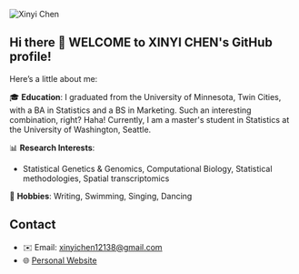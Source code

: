 ![Xinyi Chen](/Users/xinyichen/Downloads/WechatIMG290.jpg)
## Hi there 👋 WELCOME to XINYI CHEN's GitHub profile!

 Here’s a little about me:

🎓 **Education**: I graduated from the University of Minnesota, Twin Cities, with a BA in Statistics and a BS in Marketing. Such an interesting combination, right? Haha! Currently, I am a master's student in Statistics at the University of Washington, Seattle.

📊 **Research Interests**:
  - Statistical Genetics & Genomics, Computational Biology, Statistical methodologies, Spatial transcriptomics
   
🏃 **Hobbies**: Writing, Swimming, Singing, Dancing 

## Contact
- ✉️ Email: xinyichen12138@gmail.com 
- 🌐 [Personal Website](https://xinyichen120.github.io/Xinyi-Chen)

